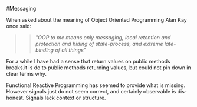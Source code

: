 #Messaging

When asked about the meaning of Object Oriented Programming Alan Kay once said: 

>> *"OOP to me means only messaging, local retention and protection and
 hiding of state-process, and extreme late-binding of all things"*
 

For a while I have had a sense that return values on public methods breaks.it is do to public methods returning values, but could not pin down in clear terms why.

Functional Reactive Programming has seemed to provide what is missing. However signals just do not seem correct, and certainly observable is dis-honest. Signals lack context or structure.






 
 